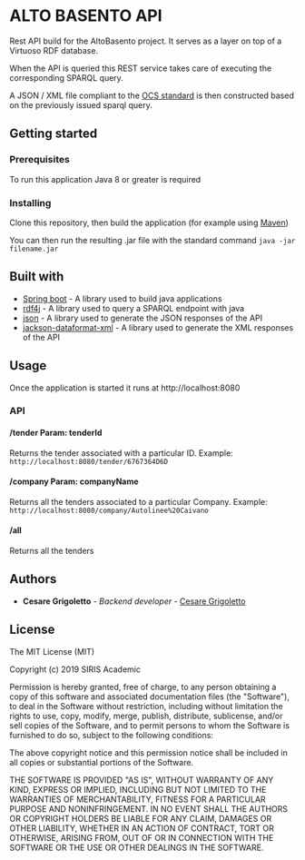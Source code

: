 # ALTO BASENTO API

Rest API build for the AltoBasento project.
It serves as a layer on top of a Virtuoso RDF database.

When the API is queried this REST service takes care of executing the corresponding 
SPARQL query.

A JSON / XML file compliant to the [OCS standard](http://standard.open-contracting.org/latest/en/) 
is then constructed based on the previously issued sparql query. 

## Getting started
### Prerequisites
To run this application Java 8 or greater is required 


### Installing 
Clone this repository, then build the application (for example using [Maven](https://maven.apache.org/))

You can then run the resulting .jar file with the standard command
`java -jar filename.jar`

## Built with
* [Spring boot](https://spring.io/projects/spring-boot) - A library used to build java applications
* [rdf4j](http://rdf4j.org/) - A library used to query a SPARQL endpoint with java
* [json](http://www.json.org/) - A library used to generate the JSON responses of the API
* [jackson-dataformat-xml](http://jackson.codehaus.org) - A library used to generate the XML responses of the API

## Usage
Once the application is started it runs at http://localhost:8080

### API

#### /tender 	Param: tenderId
Returns the tender associated with a particular ID. Example:
`http://localhost:8080/tender/6767364D6D`

#### /company 	Param: companyName
Returns all the tenders associated to a particular Company. Example:
`http://localhost:8080/company/Autolinee%20Caivano`

#### /all 
Returns all the tenders

## Authors

* **Cesare Grigoletto** - *Backend developer* - [Cesare Grigoletto](https://github.com/cece95)

## License

The MIT License (MIT)

Copyright (c) 2019 SIRIS Academic

Permission is hereby granted, free of charge, to any person obtaining a copy of this software and associated documentation files (the "Software"), to deal in the Software without restriction, including without limitation the rights to use, copy, modify, merge, publish, distribute, sublicense, and/or sell copies of the Software, and to permit persons to whom the Software is furnished to do so, subject to the following conditions:

The above copyright notice and this permission notice shall be included in all copies or substantial portions of the Software.

THE SOFTWARE IS PROVIDED "AS IS", WITHOUT WARRANTY OF ANY KIND, EXPRESS OR IMPLIED, INCLUDING BUT NOT LIMITED TO THE WARRANTIES OF MERCHANTABILITY, FITNESS FOR A PARTICULAR PURPOSE AND NONINFRINGEMENT. IN NO EVENT SHALL THE AUTHORS OR COPYRIGHT HOLDERS BE LIABLE FOR ANY CLAIM, DAMAGES OR OTHER LIABILITY, WHETHER IN AN ACTION OF CONTRACT, TORT OR OTHERWISE, ARISING FROM, OUT OF OR IN CONNECTION WITH THE SOFTWARE OR THE USE OR OTHER DEALINGS IN THE SOFTWARE.
